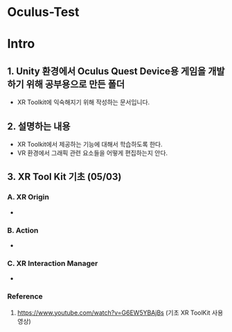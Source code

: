 # Oculus-Test
# Intro
## 1. Unity 환경에서 Oculus Quest Device용 게임을 개발하기 위해 공부용으로 만든 폴더 
- XR Toolkit에 익숙해지기 위해 작성하는 문서입니다. 

## 2. 설명하는 내용
- XR Toolkit에서 제공하는 기능에 대해서 학습하도록 한다. 
- VR 환경에서 그래픽 관련 요소들을 어떻게 편집하는지 안다.

## 3. XR Tool Kit 기초 (05/03)
### A. XR Origin 
-
### B. Action 
-
### C. XR Interaction Manager
-



### Reference 
1. https://www.youtube.com/watch?v=G6EW5YBAjBs (기초 XR ToolKit 사용 영상)
